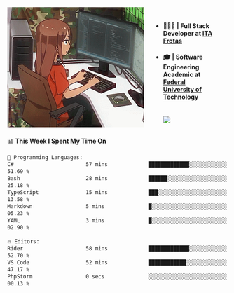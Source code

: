 
<body >
  <div style="display: flex; width: auto; margin-right: 30px ">
    <img align="right" width="312" height="274" style="padding-right:20px; " src="assets/umiko.gif" alt="Computer man" />
    <ul style="flex: 1;">
      <li><h4>🧑🏽‍💻 | Full Stack Developer at <a href="https://itafrotas.com//">ITA Frotas</a></h4></li>
      <li><h4>🎓 | Software Engineering Academic at <a href="http://www.utfpr.edu.br/">Federal University of Technology</a></h4></li>
      <br/>
      <a href="https://skillicons.dev">
        <img src="https://skillicons.dev/icons?i=ts,react,nodejs,go,swift,js,adonis,postgres,c,heroku,gradle,firebase,flutter,docker,aws,java,redis,kubernetes&theme=light&&perline=6 " />
      </a>
    </ul>  
    <br/>
  </div>
</body>


<!--START_SECTION:waka-->
📊 **This Week I Spent My Time On** 

```text
💬 Programming Languages: 
C#                       57 mins             █████████████░░░░░░░░░░░░   51.69 % 
Bash                     28 mins             ██████░░░░░░░░░░░░░░░░░░░   25.18 % 
TypeScript               15 mins             ███░░░░░░░░░░░░░░░░░░░░░░   13.58 % 
Markdown                 5 mins              █░░░░░░░░░░░░░░░░░░░░░░░░   05.23 % 
YAML                     3 mins              █░░░░░░░░░░░░░░░░░░░░░░░░   02.90 % 

🔥 Editors: 
Rider                    58 mins             █████████████░░░░░░░░░░░░   52.70 % 
VS Code                  52 mins             ████████████░░░░░░░░░░░░░   47.17 % 
PhpStorm                 0 secs              ░░░░░░░░░░░░░░░░░░░░░░░░░   00.13 % 
```


<!--END_SECTION:waka-->

<!--
**danielr0d/danielr0d** is a ✨ _special_ ✨ repository because its `README.md` (this file) appears on your GitHub profile.

Here are some ideas to get you started:

- 🔭 I’m currently working on ...
- 🌱 I’m currently learning ...
- 👯 I’m looking to collaborate on ...
- 🤔 I’m looking for help with ...
- 💬 Ask me about ...
- 📫 How to reach me: ...
- 😄 Pronouns: ...
- ⚡ Fun fact: ...
-->
